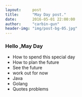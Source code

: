 ```yaml
---
layout:     post
title:      "May Day post."
date:       2016-05-01 22:00:00
author:     "carbin-gun"
header-img: "img/post-bg-05.jpg"
---
```


### Hello ,May Day
- How to spend this special day
-  How to plan the future
- See the future
- work out for now
- Java
- Golang
- Quotes problems